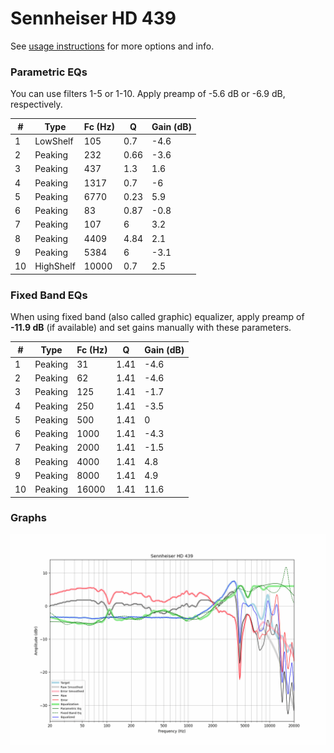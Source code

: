 # Sennheiser HD 439
See [usage instructions](https://github.com/jaakkopasanen/AutoEq#usage) for more options and info.

### Parametric EQs
You can use filters 1-5 or 1-10. Apply preamp of -5.6 dB or -6.9 dB, respectively.

|   # | Type      |   Fc (Hz) |    Q |   Gain (dB) |
|-----|-----------|-----------|------|-------------|
|   1 | LowShelf  |       105 | 0.7  |        -4.6 |
|   2 | Peaking   |       232 | 0.66 |        -3.6 |
|   3 | Peaking   |       437 | 1.3  |         1.6 |
|   4 | Peaking   |      1317 | 0.7  |        -6   |
|   5 | Peaking   |      6770 | 0.23 |         5.9 |
|   6 | Peaking   |        83 | 0.87 |        -0.8 |
|   7 | Peaking   |       107 | 6    |         3.2 |
|   8 | Peaking   |      4409 | 4.84 |         2.1 |
|   9 | Peaking   |      5384 | 6    |        -3.1 |
|  10 | HighShelf |     10000 | 0.7  |         2.5 |

### Fixed Band EQs
When using fixed band (also called graphic) equalizer, apply preamp of **-11.9 dB** (if available) and set gains manually with these parameters.

|   # | Type    |   Fc (Hz) |    Q |   Gain (dB) |
|-----|---------|-----------|------|-------------|
|   1 | Peaking |        31 | 1.41 |        -4.6 |
|   2 | Peaking |        62 | 1.41 |        -4.6 |
|   3 | Peaking |       125 | 1.41 |        -1.7 |
|   4 | Peaking |       250 | 1.41 |        -3.5 |
|   5 | Peaking |       500 | 1.41 |         0   |
|   6 | Peaking |      1000 | 1.41 |        -4.3 |
|   7 | Peaking |      2000 | 1.41 |        -1.5 |
|   8 | Peaking |      4000 | 1.41 |         4.8 |
|   9 | Peaking |      8000 | 1.41 |         4.9 |
|  10 | Peaking |     16000 | 1.41 |        11.6 |

### Graphs
![](./Sennheiser%20HD%20439.png)
